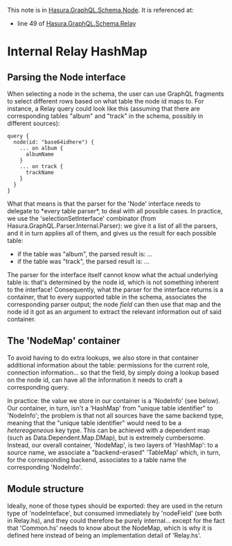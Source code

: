 This note is in [Hasura.GraphQL.Schema.Node](https://github.com/hasura/graphql-engine/blob/master/server/src-lib/Hasura/GraphQL/Schema/Node.hs#L168).
It is referenced at:
  - line 49 of [Hasura.GraphQL.Schema.Relay](https://github.com/hasura/graphql-engine/blob/master/server/src-lib/Hasura/GraphQL/Schema/Relay.hs#L49)

# Internal Relay HashMap


Parsing the Node interface
--------------------------

When selecting a node in the schema, the user can use GraphQL fragments to
select different rows based on what table the node id maps to. For instance, a
Relay query could look like this (assuming that there are corresponding tables
"album" and "track" in the schema, possibly in different sources):

    query {
      node(id: "base64idhere") {
        ... on album {
          albumName
        }
        ... on track {
          trackName
        }
      }
    }

What that means is that the parser for the 'Node' interface needs to delegate to
\*every table parser*, to deal with all possible cases. In practice, we use the
'selectionSetInterface' combinator (from Hasura.GraphQL.Parser.Internal.Parser):
we give it a list of all the parsers, and it in turn applies all of them, and
gives us the result for each possible table:
  - if the table was "album", the parsed result is: ...
  - if the table was "track", the parsed result is: ...

The parser for the interface itself cannot know what the actual underlying table
is: that's determined by the node id, which is not something inherent to the
interface! Consequently, what the parser for the interface returns is a
container, that to every supported table in the schema, associates the
corresponding parser output; the node *field* can then use that map and the node
id it got as an argument to extract the relevant information out of said
container.

The 'NodeMap' container
-----------------------

To avoid having to do extra lookups, we also store in that container additional
information about the table: permissions for the current role, connection
information... so that the field, by simply doing a lookup based on the node id,
can have all the information it needs to craft a corresponding query.

In practice: the value we store in our container is a 'NodeInfo' (see
below). Our container, in turn, isn't a 'HashMap' from "unique table identifier"
to 'NodeInfo'; the problem is that not all sources have the same backend type,
meaning that the "unique table identifier" would need to be a _hetereogeneous_
key type. This can be achieved with a dependent map (such as
Data.Dependent.Map.DMap), but is extremely cumbersome. Instead, our overall
container, 'NodeMap', is two layers of 'HashMap': to a source name, we associate
a "backend-erased" 'TableMap' which, in turn, for the corresponding backend,
associates to a table name the corresponding 'NodeInfo'.

Module structure
----------------

Ideally, none of those types should be exported: they are used in the return
type of 'nodeInteface', but consumed immediately by 'nodeField' (see both in
Relay.hs), and they could therefore be purely internal... except for the fact
that 'Common.hs' needs to know about the NodeMap, which is why it is defined
here instead of being an implementation detail of 'Relay.hs'.

